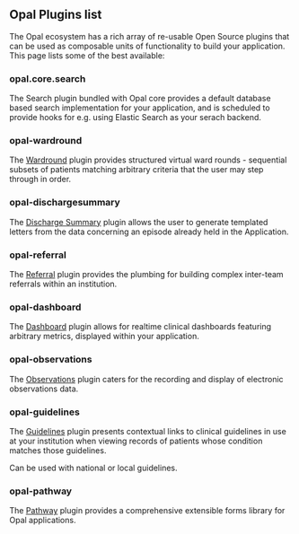 ## Opal Plugins list

The Opal ecosystem has a rich array of re-usable Open Source plugins that can be used as composable
units of functionality to build your application. This page lists some of the best available:

### opal.core.search

The Search plugin bundled with Opal core provides a default database based search implementation
for your application, and is scheduled to provide hooks for e.g. using Elastic Search as your
serach backend.

### opal-wardround

The [Wardround](https://github.com/openhealthcare/opal-wardround) plugin provides structured virtual
ward rounds - sequential subsets of patients matching arbitrary criteria that the user may step
through in order.

### opal-dischargesummary

The [Discharge Summary](https://github.com/openhealthcare/opal-dischargesummary) plugin allows the
user to generate templated letters from the data concerning an episode already held in the Application.

### opal-referral

The [Referral](https://github.com/openhealthcare/opal-referral) plugin provides the plumbing for
building complex inter-team referrals within an institution.

### opal-dashboard

The [Dashboard](https://github.com/openhealthcare/opal-dashboard) plugin allows for realtime clinical
dashboards featuring arbitrary metrics, displayed within your application.

### opal-observations

The [Observations](https://github.com/openhealthcare/opal-observations) plugin caters for the recording and
display of electronic observations data.

### opal-guidelines

The [Guidelines](https://github.com/openhealthcare/opal-guidelines) plugin presents contextual links to clinical
guidelines in use at your institution when viewing records of patients whose condition matches those guidelines.

Can be used with national or local guidelines.

### opal-pathway

The [Pathway](https://github.com/openhealthcare/opal-guidelines) plugin provides a comprehensive extensible
forms library for Opal applications.
